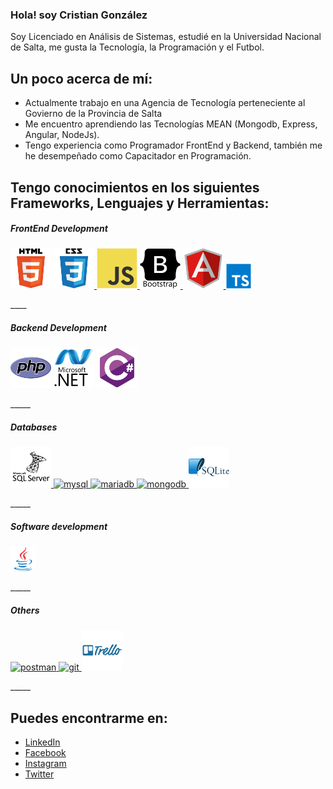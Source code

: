 ### Hola! soy Cristian González

Soy Licenciado en Análisis de Sistemas, estudié en la Universidad Nacional de Salta, me gusta la Tecnología, la Programación y el Futbol.

## Un poco acerca de mí:

- Actualmente trabajo en una Agencia de Tecnología perteneciente al Govierno de la Provincia de Salta
- Me encuentro aprendiendo las Tecnologías MEAN (Mongodb, Express, Angular, NodeJs).
- Tengo experiencia como Programador FrontEnd y Backend, también me he desempeñado como Capacitador en Programación.

## Tengo conocimientos en los siguientes Frameworks, Lenguajes y Herramientas:

##### FrontEnd Development
<p align="left>
<a href="https://www.w3.org/html/" target="_blank"> <img src="https://raw.githubusercontent.com/devicons/devicon/master/icons/html5/html5-original-wordmark.svg" alt="html5" width="65" height="65"/> </a> 
<a href="https://www.w3schools.com/css/" target="_blank"> <img src="https://raw.githubusercontent.com/devicons/devicon/master/icons/css3/css3-original-wordmark.svg" alt="css3" width="65" height="65"/> </a>
<a href="https://developer.mozilla.org/en-US/docs/Web/JavaScript" target="_blank"> <img src="https://raw.githubusercontent.com/devicons/devicon/master/icons/javascript/javascript-original.svg" alt="javascript" width="65" height="65"/> </a>
<a href="https://getbootstrap.com" target="_blank" rel="noreferrer"> <img src="https://raw.githubusercontent.com/devicons/devicon/master/icons/bootstrap/bootstrap-plain-wordmark.svg" alt="bootstrap" width="65" height="65"/> </a>
<a href="https://angular.io" target="_blank"> <img src="https://raw.githubusercontent.com/devicons/devicon/master/icons/angularjs/angularjs-original.svg" alt="angularjs" width="65" height="65"/> </a> 
<a href="https://www.typescriptlang.org/" target="_blank"> <img src="https://raw.githubusercontent.com/devicons/devicon/master/icons/typescript/typescript-original.svg" alt="typescript" width="40" height="40"/> </a>
</p>
____

##### Backend Development
<p align="left>
<a href="https://www.php.net/" target="_blank"><img src="https://raw.githubusercontent.com/devicons/devicon/master/icons/php/php-original.svg" alt="php" width="65" height="65"/></a>
<a href="https://dotnet.microsoft.com/es-es/" target="_blank"><img src="https://raw.githubusercontent.com/devicons/devicon/master/icons/dot-net/dot-net-original-wordmark.svg" alt="php" width="65" height="65"/></a>
<a href="https://learn.microsoft.com/es-es/dotnet/csharp/" target="_blank"><img src="https://raw.githubusercontent.com/devicons/devicon/master/icons/csharp/csharp-original.svg" alt="php" width="65" height="65"/></a>
</p>
_____

##### Databases
<p align="left"> 
<a href="https://www.microsoft.com/es-es/sql-server/sql-server-2022" target="_blank"> <img src="https://raw.githubusercontent.com/devicons/devicon/master/icons/microsoftsqlserver/microsoftsqlserver-plain-wordmark.svg" alt="Microsoft Sql Server" width="65" height="65"/> </a>
<a href="https://www.mysql.com/" target="_blank"> <img src="https://devicons.github.io/devicon/devicon.git/icons/mysql/mysql-original-wordmark.svg" alt="mysql" width="65" height="65"/> </a> 
<a href="https://mariadb.org/" target="_blank"> <img src="https://www.vectorlogo.zone/logos/mariadb/mariadb-icon.svg" alt="mariadb" width="65" height="65"/> </a>
<a href="https://www.mongodb.com/" target="_blank"> <img src="https://devicons.github.io/devicon/devicon.git/icons/mongodb/mongodb-original-wordmark.svg" alt="mongodb" width="65" height="65"/> </a>
<a href="https://sqlite.org/" target="_blank"> <img src="https://raw.githubusercontent.com/devicons/devicon/master/icons/sqlite/sqlite-original-wordmark.svg" alt="sqlite" width="65" height="65"/> </a>
 </p>
_____

##### Software development
<p align="left"> 
<a href="https://www.java.com" target="_blank"> <img src="https://raw.githubusercontent.com/devicons/devicon/master/icons/java/java-original.svg" alt="java" width="40" height="40"/> </a>
</p>
_____

##### Others
<p align="left"> 
<a href="https://postman.com" target="_blank"> <img src="https://www.vectorlogo.zone/logos/getpostman/getpostman-icon.svg" alt="postman" width="65" height="65"/> </a>
<a href="https://git-scm.com/" target="_blank"> <img src="https://www.vectorlogo.zone/logos/git-scm/git-scm-icon.svg" alt="git" width="65" height="65"/>  </a>
<a href="https://trello.com/" target="_blank"> <img src="https://raw.githubusercontent.com/devicons/devicon/master/icons/trello/trello-plain-wordmark.svg" alt="trello" width="65" height="65"/>  </a>
</p>
_____

## Puedes encontrarme en:

- [LinkedIn](https://www.linkedin.com/in/cristiangonzalez26/)
- [Facebook](https://www.facebook.com/crisgonzalez26/)
- [Instagram](https://www.instagram.com/cgonzalez_26/)
- [Twitter](https://twitter.com/cgonzalez26/)
